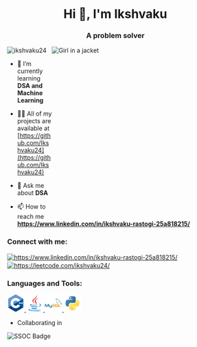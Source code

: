 <h1 align="center">Hi 👋, I'm Ikshvaku</h1>
<h3 align="center">A problem solver</h3>
<img align="right" src="https://camo.githubusercontent.com/a4c584bce1c41271485d28f92aaf9f581b3c88b68ca723b6edfd58b4ba988c2b/68747470733a2f2f63646e2e6472696262626c652e636f6d2f75736572732f313138373833362f73637265656e73686f74732f363533393432392f70726f6772616d65722e676966" alt="Girl in a jacket" width="400" height="400">

<p align="left"> <img src="https://komarev.com/ghpvc/?username=ikshvaku24&label=Profile%20views&color=0e75b6&style=flat" alt="ikshvaku24" /> </p>

- 🌱 I’m currently learning **DSA and Machine Learning**

- 👨‍💻 All of my projects are available at [https://github.com/Ikshvaku24](https://github.com/Ikshvaku24)

- 💬 Ask me about **DSA**

- 📫 How to reach me **https://www.linkedin.com/in/ikshvaku-rastogi-25a818215/**

<h3 align="left">Connect with me:</h3>
<p align="left">
<a href="https://linkedin.com/in/https://www.linkedin.com/in/ikshvaku-rastogi-25a818215/" target="blank"><img align="center" src="https://raw.githubusercontent.com/rahuldkjain/github-profile-readme-generator/master/src/images/icons/Social/linked-in-alt.svg" alt="https://www.linkedin.com/in/ikshvaku-rastogi-25a818215/" height="30" width="40" /></a>
<a href="https://www.leetcode.com/https://leetcode.com/ikshvaku24/" target="blank"><img align="center" src="https://raw.githubusercontent.com/rahuldkjain/github-profile-readme-generator/master/src/images/icons/Social/leet-code.svg" alt="https://leetcode.com/ikshvaku24/" height="30" width="40" /></a>
</p>

<h3 align="left">Languages and Tools:</h3>
<p align="left"> <a href="https://www.w3schools.com/cpp/" target="_blank" rel="noreferrer"> <img src="https://raw.githubusercontent.com/devicons/devicon/master/icons/cplusplus/cplusplus-original.svg" alt="cplusplus" width="40" height="40"/> </a> <a href="https://www.java.com" target="_blank" rel="noreferrer"> <img src="https://raw.githubusercontent.com/devicons/devicon/master/icons/java/java-original.svg" alt="java" width="40" height="40"/> </a> <a href="https://www.mysql.com/" target="_blank" rel="noreferrer"> <img src="https://raw.githubusercontent.com/devicons/devicon/master/icons/mysql/mysql-original-wordmark.svg" alt="mysql" width="40" height="40"/> </a> <a href="https://www.python.org" target="_blank" rel="noreferrer"> <img src="https://raw.githubusercontent.com/devicons/devicon/master/icons/python/python-original.svg" alt="python" width="40" height="40"/> </a> </p>


- Collaborating in
<img src=https://github.com/Ikshvaku24/Ikshvaku24/assets/111303252/dde09fa4-5f67-4109-b88e-b40eb78d36b4 alt="SSOC Badge" width="80" height="80"  >
